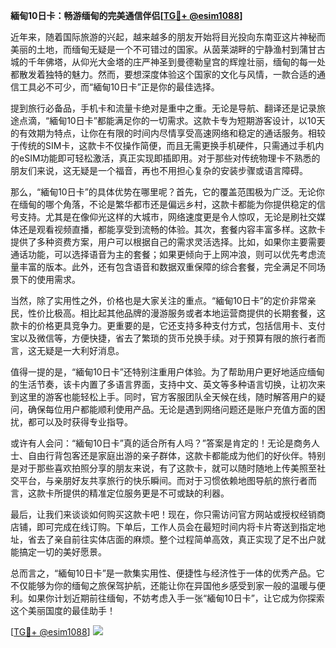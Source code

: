 **緬甸10日卡：畅游缅甸的完美通信伴侣[[TG💪+ @esim1088](https://t.me/s/esim1088)]**

近年来，随着国际旅游的兴起，越来越多的朋友开始将目光投向东南亚这片神秘而美丽的土地，而缅甸无疑是一个不可错过的国家。从茵莱湖畔的宁静渔村到蒲甘古城的千年佛塔，从仰光大金塔的庄严神圣到曼德勒皇宫的辉煌壮丽，缅甸的每一处都散发着独特的魅力。然而，要想深度体验这个国家的文化与风情，一款合适的通信工具必不可少，而“緬甸10日卡”正是你的最佳选择。

提到旅行必备品，手机卡和流量卡绝对是重中之重。无论是导航、翻译还是记录旅途点滴，“緬甸10日卡”都能满足你的一切需求。这款卡专为短期游客设计，以10天的有效期为特点，让你在有限的时间内尽情享受高速网络和稳定的通话服务。相较于传统的SIM卡，这款卡不仅操作简便，而且无需更换手机硬件，只需通过手机内的eSIM功能即可轻松激活，真正实现即插即用。对于那些对传统物理卡不熟悉的朋友们来说，这无疑是一个福音，再也不用担心复杂的安装步骤或语言障碍。

那么，“緬甸10日卡”的具体优势在哪里呢？首先，它的覆盖范围极为广泛。无论你在缅甸的哪个角落，不论是繁华都市还是偏远乡村，这款卡都能为你提供稳定的信号支持。尤其是在像仰光这样的大城市，网络速度更是令人惊叹，无论是刷社交媒体还是观看视频直播，都能享受到流畅的体验。其次，套餐内容丰富多样。这款卡提供了多种资费方案，用户可以根据自己的需求灵活选择。比如，如果你主要需要通话功能，可以选择语音为主的套餐；如果更倾向于上网冲浪，则可以优先考虑流量丰富的版本。此外，还有包含语音和数据双重保障的综合套餐，完全满足不同场景下的使用需求。

当然，除了实用性之外，价格也是大家关注的重点。“緬甸10日卡”的定价非常亲民，性价比极高。相比起其他品牌的漫游服务或者本地运营商提供的长期套餐，这款卡的价格更具竞争力。更重要的是，它还支持多种支付方式，包括信用卡、支付宝以及微信等，方便快捷，省去了繁琐的货币兑换手续。对于预算有限的旅行者而言，这无疑是一大利好消息。

值得一提的是，“緬甸10日卡”还特别注重用户体验。为了帮助用户更好地适应缅甸的生活节奏，该卡内置了多语言界面，支持中文、英文等多种语言切换，让初次来到这里的游客也能轻松上手。同时，官方客服团队全天候在线，随时解答用户的疑问，确保每位用户都能顺利使用产品。无论是遇到网络问题还是账户充值方面的困扰，都可以及时获得专业指导。

或许有人会问：“緬甸10日卡”真的适合所有人吗？”答案是肯定的！无论是商务人士、自由行背包客还是家庭出游的亲子群体，这款卡都能成为他们的好伙伴。特别是对于那些喜欢拍照分享的朋友来说，有了这款卡，就可以随时随地上传美照至社交平台，与亲朋好友共享旅行的快乐瞬间。而对于习惯依赖地图导航的旅行者而言，这款卡所提供的精准定位服务更是不可或缺的利器。

最后，让我们来谈谈如何购买这款卡吧！现在，你只需访问官方网站或授权经销商店铺，即可完成在线订购。下单后，工作人员会在最短时间内将卡片寄送到指定地址，省去了亲自前往实体店面的麻烦。整个过程简单高效，真正实现了足不出户就能搞定一切的美好愿景。

总而言之，“緬甸10日卡”是一款集实用性、便捷性与经济性于一体的优秀产品。它不仅能够为你的缅甸之旅保驾护航，还能让你在异国他乡感受到家一般的温暖与便利。如果你计划近期前往缅甸，不妨考虑入手一张“緬甸10日卡”，让它成为你探索这个美丽国度的最佳助手！

[[TG💪+ @esim1088](https://t.me/s/esim1088)] ![](https://i.postimg.cc/4NQfJmqS/Snipaste-2025-05-13-00-14-12.png)